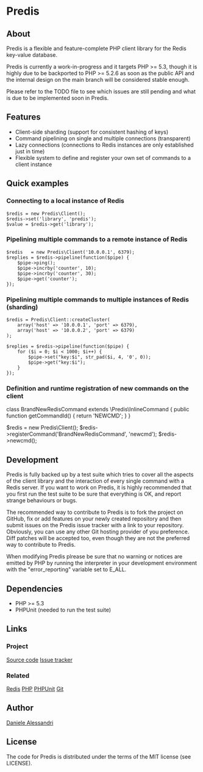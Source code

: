 # Predis #

## About ##

Predis is a flexible and feature-complete PHP client library for the Redis key-value 
database.

Predis is currently a work-in-progress and it targets PHP >= 5.3, though it is highly 
due to be backported to PHP >= 5.2.6 as soon as the public API and the internal design 
on the main branch will be considered stable enough.

Please refer to the TODO file to see which issues are still pending and what is due 
to be implemented soon in Predis.


## Features ##

- Client-side sharding (support for consistent hashing of keys)
- Command pipelining on single and multiple connections (transparent)
- Lazy connections (connections to Redis instances are only established just in time)
- Flexible system to define and register your own set of commands to a client instance


## Quick examples ##

### Connecting to a local instance of Redis ###


    $redis = new Predis\Client();
    $redis->set('library', 'predis');
    $value = $redis->get('library');


### Pipelining multiple commands to a remote instance of Redis ##


    $redis   = new Predis\Client('10.0.0.1', 6379);
    $replies = $redis->pipeline(function($pipe) {
        $pipe->ping();
        $pipe->incrby('counter', 10);
        $pipe->incrby('counter', 30);
        $pipe->get('counter');
    });


### Pipelining multiple commands to multiple instances of Redis (sharding) ##


    $redis = Predis\Client::createCluster(
        array('host' => '10.0.0.1', 'port' => 6379),
        array('host' => '10.0.0.2', 'port' => 6379)
    );

    $replies = $redis->pipeline(function($pipe) {
        for ($i = 0; $i < 1000; $i++) {
            $pipe->set("key:$i", str_pad($i, 4, '0', 0));
            $pipe->get("key:$i");
        }
    });


### Definition and runtime registration of new commands on the client ###


class BrandNewRedisCommand extends \Predis\InlineCommand {
    public function getCommandId() { return 'NEWCMD'; }
}

$redis = new Predis\Client();
$redis->registerCommand('BrandNewRedisCommand', 'newcmd');
$redis->newcmd();


## Development ##

Predis is fully backed up by a test suite which tries to cover all the aspects of the 
client library and the interaction of every single command with a Redis server. If you 
want to work on Predis, it is highly recommended that you first run the test suite to 
be sure that everything is OK, and report strange behaviours or bugs.

The recommended way to contribute to Predis is to fork the project on GitHub, fix or 
add features on your newly created repository and then submit issues on the Predis 
issue tracker with a link to your repository. Obviously, you can use any other Git 
hosting provider of you preference. Diff patches will be accepted too, even though 
they are not the preferred way to contribute to Predis.

When modifying Predis plrease be sure that no warning or notices are emitted by PHP by 
running the interpreter in your development environment with the "error_reporting"
variable set to E_ALL.


## Dependencies ##

- PHP >= 5.3
- PHPUnit (needed to run the test suite)

## Links ##

### Project ###
[Source code](https://github.com/nrk/predis/)
[Issue tracker](http://github.com/nrk/predis/issues)

### Related ###
[Redis](http://code.google.com/p/redis/)
[PHP](http://php.net/)
[PHPUnit](http://www.phpunit.de/)
[Git](http://git-scm.com/)

## Author ##

[Daniele Alessandri](mailto://suppakilla@gmail.com)


## License ##

The code for Predis is distributed under the terms of the MIT license (see LICENSE).

